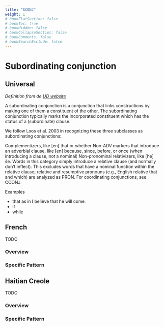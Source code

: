 ```yaml
---
title: "SCONJ"
weight: 1
# bookFlatSection: false
# bookToc: true
# bookHidden: false
# bookCollapseSection: false
# bookComments: false
# bookSearchExclude: false
---
```


# Subordinating conjunction

## Universal


*Definition from de [UD website](https://universaldependencies.org/u/pos/SCONJ.html)*

A subordinating conjunction is a conjunction that links constructions by making one of them a constituent of the other. The subordinating conjunction typically marks the incorporated constituent which has the status of a (subordinate) clause.

We follow Loos et al. 2003 in recognizing these three subclasses as subordinating conjunctions:

Complementizers, like [en] that or whether
Non-ADV markers that introduce an adverbial clause, like [en] because, since, before, or once (when introducing a clause, not a nominal)
Non-pronominal relativizers, like [he] še. Words in this category simply introduce a relative clause (and normally don’t inflect). This excludes words that have a nominal function within the relative clause; relative and resumptive pronouns (e.g., English relative that and which) are analyzed as PRON.
For coordinating conjunctions, see CCONJ.

Examples
- that as in I believe that he will come.
- if
- while




## French

TODO
### Overview

### Specific Pattern




## Haitian Creole

TODO
### Overview

### Specific Pattern


